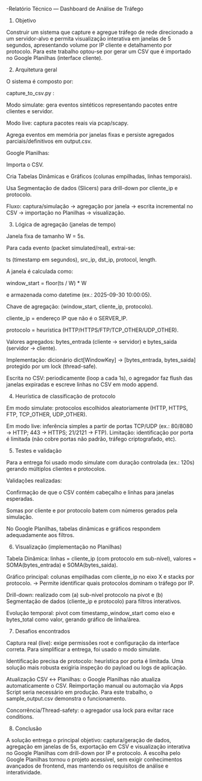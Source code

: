 
-Relatório Técnico — Dashboard de Análise de Tráfego 
1. Objetivo

Construir um sistema que capture e agregue tráfego de rede direcionado a um servidor-alvo e permita visualização interativa em janelas de 5 segundos, apresentando volume por IP cliente e detalhamento por protocolo. Para este trabalho optou-se por gerar um CSV que é importado no Google Planilhas (interface cliente).

2. Arquitetura geral

O sistema é composto por:

capture_to_csv.py :

Modo simulate: gera eventos sintéticos representando pacotes entre clientes e servidor.

Modo live: captura pacotes reais via pcap/scapy.

Agrega eventos em memória por janelas fixas e persiste agregados parciais/definitivos em output.csv.

Google Planilhas:

Importa o CSV.

Cria Tabelas Dinâmicas e Gráficos (colunas empilhadas, linhas temporais).

Usa Segmentação de dados (Slicers) para drill-down por cliente_ip e protocolo.

Fluxo: captura/simulação → agregação por janela → escrita incremental no CSV → importação no Planilhas → visualização.

3. Lógica de agregação (janelas de tempo)

Janela fixa de tamanho W = 5s.

Para cada evento (packet simulated/real), extrai-se:

ts (timestamp em segundos), src_ip, dst_ip, protocol, length.

A janela é calculada como:

window_start = floor(ts / W) * W

e armazenada como datetime (ex.: 2025-09-30 10:00:05).

Chave de agregação: (window_start, cliente_ip, protocolo).

cliente_ip = endereço IP que não é o SERVER_IP.

protocolo = heurística (HTTP/HTTPS/FTP/TCP_OTHER/UDP_OTHER).

Valores agregados: bytes_entrada (cliente → servidor) e bytes_saida (servidor → cliente).

Implementação: dicionário dict[WindowKey] -> [bytes_entrada, bytes_saida] protegido por um lock (thread-safe).

Escrita no CSV: periodicamente (loop a cada 1s), o agregador faz flush das janelas expiradas e escreve linhas no CSV em modo append.

4. Heurística de classificação de protocolo

Em modo simulate: protocolos escolhidos aleatoriamente (HTTP, HTTPS, FTP, TCP_OTHER, UDP_OTHER).

Em modo live: inferência simples a partir de portas TCP/UDP (ex.: 80/8080 → HTTP; 443 → HTTPS; 21/2121 → FTP).
Limitação: identificação por porta é limitada (não cobre portas não padrão, tráfego criptografado, etc).

5. Testes e validação

Para a entrega foi usado modo simulate com duração controlada (ex.: 120s) gerando múltiplos clientes e protocolos.

Validações realizadas:

Confirmação de que o CSV contém cabeçalho e linhas para janelas esperadas.

Somas por cliente e por protocolo batem com números gerados pela simulação.

No Google Planilhas, tabelas dinâmicas e gráficos respondem adequadamente aos filtros.

6. Visualização (implementação no Planilhas)

Tabela Dinâmica: linhas = cliente_ip (com protocolo em sub-nível), valores = SOMA(bytes_entrada) e SOMA(bytes_saida).

Gráfico principal: colunas empilhadas com cliente_ip no eixo X e stacks por protocolo.
→ Permite identificar quais protocolos dominam o tráfego por IP.

Drill-down: realizado com (a) sub-nível protocolo na pivot e (b) Segmentação de dados (cliente_ip e protocolo) para filtros interativos.

Evolução temporal: pivot com timestamp_window_start como eixo e bytes_total como valor, gerando gráfico de linha/área.

7. Desafios encontrados

Captura real (live): exige permissões root e configuração da interface correta. Para simplificar a entrega, foi usado o modo simulate.

Identificação precisa de protocolo: heurística por porta é limitada. Uma solução mais robusta exigiria inspeção do payload ou logs de aplicação.

Atualização CSV ↔ Planilhas: o Google Planilhas não atualiza automaticamente o CSV. Reimportação manual ou automação via Apps Script seria necessário em produção. Para este trabalho, o sample_output.csv demonstra o funcionamento.

Concorrência/Thread-safety: o agregador usa lock para evitar race conditions.

8. Conclusão

A solução entrega o principal objetivo: captura/geração de dados, agregação em janelas de 5s, exportação em CSV e visualização interativa no Google Planilhas com drill-down por IP e protocolo.
A escolha pelo Google Planilhas tornou o projeto acessível, sem exigir conhecimentos avançados de frontend, mas mantendo os requisitos de análise e interatividade.
